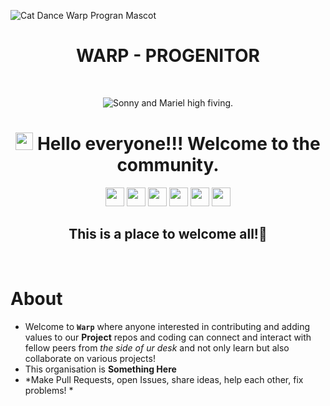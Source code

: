 ![Cat Dance Warp Progran Mascot](https://tenor.com/tKgaYjwJq16.gif)
<div align="center">
<h1>WARP - PROGENITOR </h1>
<br>

![Sonny and Mariel high fiving.](https://content.codecademy.com/courses/learn-cpp/community-challenge/highfive.gif)
 # <img src="https://media.giphy.com/media/hvRJCLFzcasrR4ia7z/giphy.gif" width="28"> Hello everyone!!! Welcome to the community.
<!-- ![Twitter Banner (1)](https://user-images.githubusercontent.com/65373279/148280039-301b677b-74e7-49f8-af75-15e7c9253d74.png) -->

</div>

<p align="center">
<a href="#" style="text-decoration:none">
  <img height="30" src = "https://img.shields.io/badge/gmail-c14438?&style=for-the-badge&logo=gmail&logoColor=white">
</a>
  <a href="#" style="text-decoration:none">
  <img height="30" src="https://img.shields.io/badge/discord-darkblue.svg?&style=for-the-badge&logo=discord&logoColor=white" />
</a>

<a href="#" style="text-decoration:none">
  <img height="30" src="https://img.shields.io/badge/linkedin-blue.svg?&style=for-the-badge&logo=linkedin&logoColor=white" />
</a> 
<a href="https://github.com/WARPProgenitor" style="text-decoration:none">
  <img height="30" src="https://img.shields.io/badge/Github-grey.svg?&style=for-the-badge&logo=Github&logoColor=white" />
</a>
 <a href="#" style="text-decoration:none">
  <img height="30" src="https://img.shields.io/badge/twitter-blue.svg?&style=for-the-badge&logo=Twitter&logoColor=white" />
</a>
<!-- <a href="https://www.instagram.com/designandcode.community" style="text-decoration:none">
  <img height="30" src = "https://img.shields.io/badge/Instagram-%23E4405F.svg?&style=for-the-badge&logo=Instagram&logoColor=white">
</a> -->
<a href="#" style="text-decoration:none">
  <img height="30" src = "https://img.shields.io/badge/YouTube-%23E20036.svg?&style=for-the-badge&logo=YouTube&logoColor=white">
</a>
  <h2 align="center"> This is a place to welcome all!🥳</h2>
<!-- </div> -->

<br />

# About 

+ Welcome to **`Warp`** where anyone interested in contributing and adding values to our **Project** repos and coding can connect and interact with fellow peers from *the side of ur desk* and not only learn but also collaborate on various projects!
+ This organisation is **Something Here**
+ *Make Pull Requests, open Issues, share ideas, help each other, fix problems! * 

